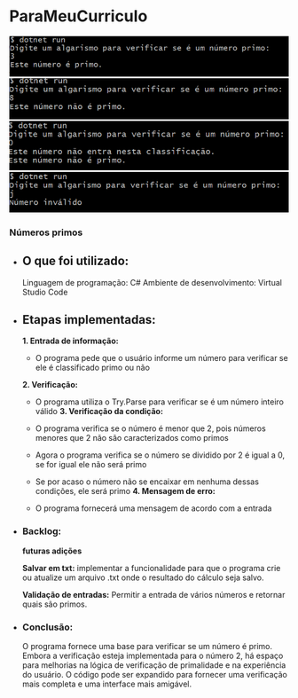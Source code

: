 # ParaMeuCurriculo
![alt text](image.png)
![alt text](image-1.png)
![alt text](image-2.png)
![alt text](image-3.png)


### Números primos

- ## O que foi utilizado:
  
  Linguagem de programação: C#
  Ambiente de desenvolvimento: Virtual Studio Code
  
- ## Etapas implementadas:
  
  **1. Entrada de informação:**

   - O programa pede que o usuário informe um número para verificar se ele é classificado primo ou não
     
  **2. Verificação:**

   - O programa utiliza o Try.Parse para verificar se é um número inteiro válido
  **3. Verificação da condição:**

   - O programa verifica se o número é menor que 2, pois números menores que 2 não são caracterizados como primos
   - Agora o programa verifica se o número se dividido por 2 é igual a 0, se for igual ele não será primo
   - Se por acaso o número não se encaixar em nenhuma dessas condições, ele será primo
  **4. Mensagem de erro:**

   - O programa fornecerá uma mensagem de acordo com a entrada
       
- ### Backlog:

  **futuras adições**
  
  **Salvar em txt:** implementar a funcionalidade para que o programa crie ou atualize um arquivo .txt onde o resultado do cálculo seja salvo.

  **Validação de entradas:** Permitir a entrada de vários números e retornar quais são primos.
     

- ### Conclusão:
  O programa fornece uma base para verificar se um número é primo. Embora a verificação esteja implementada para o número 2, há espaço para melhorias na lógica de verificação de primalidade e na experiência do usuário. O código pode ser expandido para fornecer uma verificação mais completa e uma interface mais amigável.
